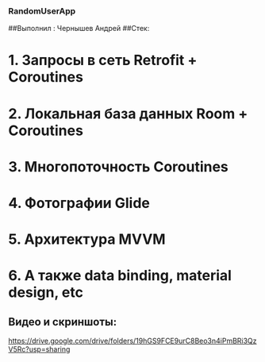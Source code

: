 ### RandomUserApp
##Выполнил : Чернышев Андрей
##Стек: 
# 1. Запросы в сеть Retrofit + Coroutines
# 2. Локальная база данных Room + Coroutines
# 3. Многопоточность Coroutines
# 4. Фотографии Glide
# 5. Архитектура MVVM
# 6. А также data binding, material design, etc
## Видео и скриншоты:
https://drive.google.com/drive/folders/19hGS9FCE9urC8Beo3n4iPmBRi3QzV5Rc?usp=sharing

